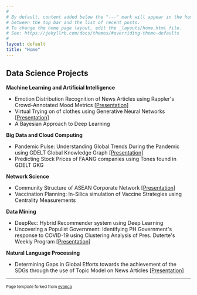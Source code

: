 ```yaml
---
#
# By default, content added below the "---" mark will appear in the home page
# between the top bar and the list of recent posts.
# To change the home page layout, edit the _layouts/home.html file.
# See: https://jekyllrb.com/docs/themes/#overriding-theme-defaults
#
layout: default
title: "Home"
---
```


## Data Science Projects

**Machine Learning and Artificial Intelligence**
- Emotion Distribution Recognition of News Articles using Rappler's Crowd-Annotated Mood Metrics [[Presentation]](http://raf-madrigal.github.io/assets/pdf/ml1-presentation.pdf)
- Virtual Trying on of clothes using Generative Neural Networks [[Presentation]](http://raf-madrigal.github.io/assets/pdf/ml2-presentation.pdf)
- A Bayesian Approach to Deep Learning

**Big Data and Cloud Computing**
- Pandemic Pulse: Understanding Global Trends During the Pandemic using GDELT Global Knowledge Graph [[Presentation]](http://raf-madrigal.github.io/assets/pdf/bdcc-presentation.pdf)
- Predicting Stock Prices of FAANG companies using Tones found in GDELT GKG

**Network Science**
- Community Structure of ASEAN Corporate Network [[Presentation]](http://raf-madrigal.github.io/assets/pdf/ns-presentation.pdf) 
- Vaccination Planning: In-Silica simulation of Vaccine Strategies using Centrality Measurements

**Data Mining**
- DeepRec: Hybrid Recommender system using Deep Learning
- Uncovering a Populist Government: Identifying PH Government's response to COVID-19 using Clustering Analysis of Pres. Duterte's Weekly Program [[Presentation]](http://raf-madrigal.github.io/assets/pdf/dmw-presentation.pdf)

**Natural Language Processing**
- Determining Gaps in Global Efforts towards the achievement of the SDGs through the use of Topic Model on News Articles [[Presentation]](http://raf-madrigal.github.io/assets/pdf/nlp-presentation.pdf)



---
<p style="font-size:11px">Page template forked from <a href="https://github.com/evanca/quick-portfolio">evanca</a></p>
<!-- Remove above link if you don't want to attibute -->
